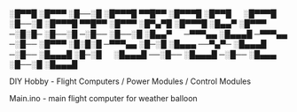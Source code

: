 # 
░█▀▀█ ░█▀▀▀ ░█──░█ ░█▀▀▀█ ▀▀█▀▀ ░█▀▀▀█ ░█▀▀█ 　 ░█▀▀▀█ ░█──░█ ░█▀▀▀█ ▀▀█▀▀ ░█▀▀▀ ░█▀▄▀█ ░█▀▀▀█ 
░█▄▄▀ ░█▀▀▀ ─░█░█─ ░█──░█ ─░█── ░█──░█ ░█▄▄▀ 　 ─▀▀▀▄▄ ░█▄▄▄█ ─▀▀▀▄▄ ─░█── ░█▀▀▀ ░█░█░█ ─▀▀▀▄▄ 
░█─░█ ░█▄▄▄ ──▀▄▀─ ░█▄▄▄█ ─░█── ░█▄▄▄█ ░█─░█ 　 ░█▄▄▄█ ──░█── ░█▄▄▄█ ─░█── ░█▄▄▄ ░█──░█ ░█▄▄▄█

DIY Hobby - Flight Computers / Power Modules / Control Modules 


Main.ino - main flight computer for weather balloon 
